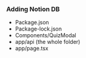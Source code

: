 ### Adding Notion DB

- Package.json
- Package-lock.json
- Components/QuizModal
- app/api (the whole folder)
- app/page.tsx